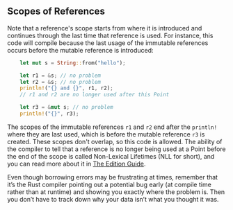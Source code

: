 ## Scopes of References

Note that a reference's scope starts from where it is introduced and continues through the last time that reference is
used. For instance, this code will compile because the last usage of the immutable references occurs before the mutable
reference is introduced:

```rust
    let mut s = String::from("hello");

    let r1 = &s; // no problem
    let r2 = &s; // no problem
    println!("{} and {}", r1, r2);
    // r1 and r2 are no longer used after this Point

    let r3 = &mut s; // no problem
    println!("{}", r3);
```

The scopes of the immutable references `r1` and `r2` end after the `println!` where they are last used, which is before
the mutable reference `r3` is created. These scopes don't overlap, so this code is allowed.
The ability of the compiler to tell that a reference is no longer being used at a Point before the end of the scope is
called Non-Lexical Lifetimes (NLL for short), and you can read more about it
in [The Edition Guide](https://doc.rust-lang.org/edition-guide/rust-2018/ownership-and-lifetimes/non-lexical-lifetimes.html).

Even though borrowing errors may be frustrating at times, remember that it’s the Rust compiler pointing out a potential
bug early (at compile time rather than at runtime) and showing you exactly where the problem is. Then you don’t have to
track down why your data isn’t what you thought it was.
